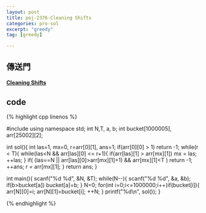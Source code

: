 ```yaml
---
layout: post
title: poj-2376-Cleaning Shifts
categories: pro-sol
excerpt: "greedy"
tag: [greedy]

---
```


## 傳送門

#### [Cleaning Shifts](http://poj.org/problem?id=2376)

## code

{% highlight cpp linenos %}

#include <cstdio>
using namespace std;
int N,T, a, b;
int bucket[1000005], arr[25002][2];

int sol(){
  int las=1, mx=0, r=arr[0][1], ans=1;
  if(arr[0][0] > 1)
    return -1;
  while(r < T){
    while(las<N && arr[las][0] <= r+1){
      if(arr[las][1] > arr[mx][1])
        mx = las;
      ++las;
    }
    if( (las==N || arr[las][0]>arr[mx][1]+1) && arr[mx][1]<T )
      return -1;
    ++ans;
    r = arr[mx][1];
  }
  return ans;
}

int main(){
  scanf("%d %d", &N, &T);
  while(N--){
    scanf("%d %d", &a, &b);
    if(b>bucket[a]) bucket[a]=b;
  }
  N=0;
  for(int i=0;i<=1000000;i++)if(bucket[i]){
    arr[N][0]=i;
    arr[N][1]=bucket[i];
    ++N;
  }
  printf("%d\n", sol());
}


{% endhighlight %}
